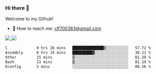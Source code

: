 ### Hi there 👋

<!--
**clingfei/clingfei** is a ✨ _special_ ✨ repository because its `README.md` (this file) appears on your GitHub profile.

Here are some ideas to get you started:

- 🔭 I’m currently working on ...
- 🌱 I’m currently learning ...
- 👯 I’m looking to collaborate on ...
- 🤔 I’m looking for help with ...
- 💬 Ask me about ...
- 📫 How to reach me: ...
- 😄 Pronouns: ...
- ⚡ Fun fact: ...
-->
Welcome to my Github!
- 📧 How to reach me: clf700383@gmail.com

<a href="https://github.com/anuraghazra/github-readme-stats">
  <img src="https://github-readme-stats.vercel.app/api?username=clingfei&count_private=true&show_icons=true&include_all_commits=true&line_height=21&hide_border=true&repo=github-readme-stats" />
</a>
<a href="https://github.com/anuraghazra/convoychat">
  <img src="https://github-readme-stats.vercel.app/api/top-langs/?username=clingfei&hide=Tcl,Perl,Makefile,CSS,HTML,Yacc,Lex,Verilog&langs_count=6&layout=compact&hide_border=true&repo=convoychat" />
</a>

<!--START_SECTION:waka-->

```txt
C             9 hrs 26 mins   ██████████████▒░░░░░░░░░░   57.72 %
Assembly      6 hrs 14 mins   █████████▓░░░░░░░░░░░░░░░   38.11 %
Other         15 mins         ▒░░░░░░░░░░░░░░░░░░░░░░░░   01.59 %
Bash          11 mins         ▒░░░░░░░░░░░░░░░░░░░░░░░░   01.19 %
Kconfig       5 mins          ░░░░░░░░░░░░░░░░░░░░░░░░░   00.56 %
```

<!--END_SECTION:waka-->
